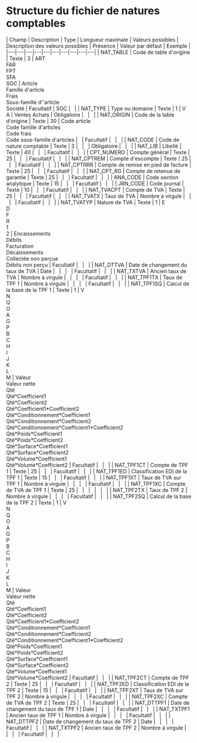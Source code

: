 # Structure du fichier de natures comptables












| Champ | Description | Type | Longueur maximale | Valeurs possibles | Description des valeurs possibles | Présence | Valeur par défaut | Exemple |
|---|---|---|---|---|---|---|---|---|---|
| NAT\_TABLE | Code de table d'origine | Texte | 3 | ART <br> FAR <br>FPT<br>SFA<br>SOC | Article<br>Famille d'article<br>Frais<br>Sous-famille d''article<br>Société | Facultatif | SOC |   |
| NAT\_TYPE | Type ou domaine | Texte | 1 | V<br>A | Ventes Achats | Obligatoire |   |   |
| NAT\_ORIGIN | Code de la table d'origine | Texte | 30 | Code article<br>Code famille d'articles<br>Code frais<br>Code sous-famille d'articles |   | Facultatif |   |   |
| NAT\_CODE | Code de nature comptable | Texte | 3 |   |   | Obligatoire |   |   |
| NAT\_LIB | Libellé | Texte | 40 |   |   | Facultatif |   |   |
| CPT\_NUMERO | Compte général | Texte | 25 |   |   | Facultatif |   |   |
| NAT\_CPTREM | Compte d'escompte | Texte | 25 |   |   | Facultatif |   |   |
| NAT\_CPTRRR | Compte de remise en pied de facture | Texte | 25 |   |   | Facultatif |   |   |
| NAT\_CPT\_RG | Compte de retenue de garantie | Texte | 25 |   |   | Facultatif |   |   |
| ANA\_CODE | Code section analytique | Texte | 15 |   |   | Facultatif |   |   |
| JRN\_CODE | Code journal | Texte | 10 |   |   | Facultatif |   |   |
| NAT\_TVACPT | Compte de TVA | Texte | 25 |   |   | Facultatif |   |   |
| NAT\_TVATX | Taux de TVA | Nombre à virgule |   |   |   | Facultatif |   |   |
| NAT\_TVATYP | Nature de TVA | Texte | 1 | E<br>D<br>F<br>R<br>1<br>2 | Encaissements<br>Débits<br>Facturation<br>Décaissements<br>Collectée non perçue<br>Débits non perçu | Facultatif |   |   |
| NAT\_DTTVA | Date de changement du taux de TVA | Date |   |   |   | Facultatif |   |   |
| NAT\_TXTVA | Ancien taux de TVA | Nombre à virgule |   |   |   | Facultatif |   |   |
| NAT\_TPF1TX | Taux de TPF 1 | Nombre à virgule |   |   |   | Facultatif |   |   |
| NAT\_TPF1SQ | Calcul de la base de la TPF 1 | Texte | 1 | V<br>N<br>Q<br>O<br>A<br>G<br>P<br>B<br>C<br>H<br>I<br>J<br>K<br>L<br>M | Valeur<br> Valeur nette<br> Qté<br> Qté\*Coefficient1<br> Qté\*Coefficient2<br> Qté\*Coefficient1\*Coefficient2<br> Qté\*Conditionnement\*Coefficient1<br>  Qté\*Conditionnement\*Coefficient2<br> Qté\*Conditionnement\*Coefficient1\*Coefficient2<br> Qté\*Poids\*Coefficient1<br> Qté\*Poids\*Coefficient2<br> Qté\*Surface\*Coefficient1<br> Qté\*Surface\*Coefficient2<br> Qté\*Volume\*Coefficient1<br> Qté\*Volume\*Coefficient2 | Facultatif |   |   |
| NAT\_TPF1CT | Compte de TPF 1 | Texte | 25 |   |   | Facultatif |   |   |
| NAT\_TPF1ED | Classification EDI de la TPF 1 | Texte | 15 |   |   | Facultatif |   |   |
| NAT\_TPF1XT | Taux de TVA sur TPF 1 | Nombre à virgule |   |   |   | Facultatif |   |   |
| NAT\_TPF1XC | Compte de TVA de TPF 1 | Texte | 25 |   |   |   |   |   |
| NAT\_TPF2TX | Taux de TPF 2 | Nombre à virgule |   |   |   | Facultatif |   |   |
| NAT\_TPF2SQ | Calcul de la base de la TPF 2 | Texte | 1 | V<br>N<br>Q<br>O<br>A<br>G<br>P<br>B<br>C<br>H<br>I<br>J<br>K<br>L<br>M | Valeur<br> Valeur nette<br> Qté<br> Qté\*Coefficient1<br> Qté\*Coefficient2<br> Qté\*Coefficient1\*Coefficient2<br> Qté\*Conditionnement\*Coefficient1<br>  Qté\*Conditionnement\*Coefficient2<br> Qté\*Conditionnement\*Coefficient1\*Coefficient2<br> Qté\*Poids\*Coefficient1<br> Qté\*Poids\*Coefficient2<br> Qté\*Surface\*Coefficient1<br> Qté\*Surface\*Coefficient2<br> Qté\*Volume\*Coefficient1<br> Qté\*Volume\*Coefficient2  | Facultatif |   |   |
| NAT\_TPF2CT | Compte de TPF 2 | Texte | 25 |   |   | Facultatif |   |   |
| NAT\_TPF2ED | Classification EDI de la TPF 2 | Texte | 15 |   |   | Facultatif |   |   |
| NAT\_TPF2XT | Taux de TVA sur TPF 2 | Nombre à virgule |   |   |   | Facultatif |   |   |
| NAT\_TPF2XC | Compte de TVA de TPF 2 | Texte | 25 |   |   | Facultatif |   |   |
| NAT\_DTTPF1 | Date de changement du taux de TPF 1 | Date |   |   |   | Facultatif |   |   |
| NAT\_TXTPF1 | Ancien taux de TPF 1 | Nombre à virgule |   |   |   | Facultatif |   |   |
| NAT\_DTTPF2 | Date de changement du taux de TPF 2 | Date |   |   |   | Facultatif |   |   |
| NAT\_TXTPF2 | Ancien taux de TPF 2 | Nombre à virgule |   |   |   | Facultatif |   |   |


